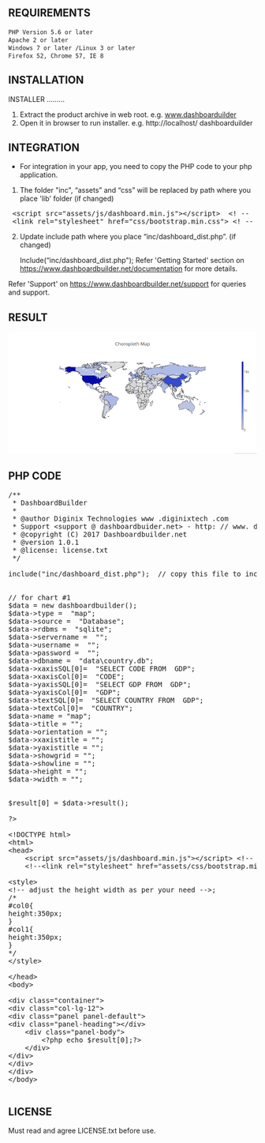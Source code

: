 REQUIREMENTS
-------------------------
    PHP Version 5.6 or later
    Apache 2 or later
    Windows 7 or later /Linux 3 or later
    Firefox 52, Chrome 57, IE 8


INSTALLATION 
------------

INSTALLER
.........

1) Extract the product archive in web root. e.g. www.dashboarduilder
2) Open it in browser to run installer. e.g. http://localhost/ dashboarduilder

INTEGRATION
-----------
- For integration in your app, you need to copy the PHP code to your php application.

1) The folder "inc", “assets” and “css” will be replaced by path where you place 'lib' folder (if changed)

<pre>
 &lt;script src="assets/js/dashboard.min.js"&gt;&lt;/script&gt;&nbsp; &lt;! --&nbsp; copy this file to assets/js folder -- &gt;
 &lt;link rel="stylesheet" href="css/bootstrap.min.css"&gt; &lt;! --&nbsp; Bootstrap CSS file, change the path accordingly -- &gt;
</pre>


2) Update include path where you place “inc/dashboard_dist.php”. (if changed)

	Include(“inc/dashboard_dist.php");
Refer 'Getting Started' section on https://www.dashboardbuilder.net/documentation for more details.

Refer 'Support' on https://www.dashboardbuilder.net/support for queries and support.

RESULT
------
<img src="Choropleth-Map-in-PHP.png"/>

PHP CODE
-------
<pre>
/**
 * DashboardBuilder
 *
 * @author Diginix Technologies www .diginixtech .com
 * Support &lt;support @ dashboardbuider.net&gt; - http: // www. dashboardbuilder .net
 * @copyright (C) 2017 Dashboardbuilder.net
 * @version 1.0.1
 * @license: license.txt
 */

include(&quot;inc/dashboard_dist.php&quot;);  // copy this file to inc folder


// for chart #1
$data = new dashboardbuilder(); 
$data-&gt;type =  &quot;map&quot;;
$data-&gt;source =  &quot;Database&quot;; 
$data-&gt;rdbms =  &quot;sqlite&quot;; 
$data-&gt;servername =  &quot;&quot;;
$data-&gt;username =  &quot;&quot;;
$data-&gt;password =  &quot;&quot;;
$data-&gt;dbname =  &quot;data\country.db&quot;;
$data-&gt;xaxisSQL[0]=  &quot;SELECT CODE FROM  GDP&quot;;
$data-&gt;xaxisCol[0]=  &quot;CODE&quot;;
$data-&gt;yaxisSQL[0]=  &quot;SELECT GDP FROM  GDP&quot;;
$data-&gt;yaxisCol[0]=  &quot;GDP&quot;;
$data-&gt;textSQL[0]=  &quot;SELECT COUNTRY FROM  GDP&quot;;
$data-&gt;textCol[0]=  &quot;COUNTRY&quot;;
$data-&gt;name = &quot;map&quot;;
$data-&gt;title = &quot;&quot;;
$data-&gt;orientation = &quot;&quot;;
$data-&gt;xaxistitle = &quot;&quot;;
$data-&gt;yaxistitle = &quot;&quot;;
$data-&gt;showgrid = &quot;&quot;;
$data-&gt;showline = &quot;&quot;;
$data-&gt;height = &quot;&quot;;
$data-&gt;width = &quot;&quot;;


$result[0] = $data-&gt;result();

?&gt;

&lt;!DOCTYPE html&gt;
&lt;html&gt; 
&lt;head&gt; 
	&lt;script src=&quot;assets/js/dashboard.min.js&quot;&gt;&lt;/script&gt; &lt;!-- copy this file to assets/js folder --&gt; 
	&lt;!--&lt;link rel=&quot;stylesheet&quot; href=&quot;assets/css/bootstrap.min.css&quot;&gt; Bootstrap CSS file, change the path accordingly --&gt; 

&lt;style&gt;
&lt;!-- adjust the height width as per your need --&gt;;
/*
#col0{
height:350px;
}
#col1{
height:350px;
}
*/
&lt;/style&gt;

&lt;/head&gt;
&lt;body&gt; 

&lt;div class=&quot;container&quot;&gt;
&lt;div class=&quot;col-lg-12&quot;&gt;
&lt;div class=&quot;panel panel-default&quot;&gt;
&lt;div class=&quot;panel-heading&quot;&gt;&lt;/div&gt;
    &lt;div class=&quot;panel-body&quot;&gt;
        &lt;?php echo $result[0];?&gt;
    &lt;/div&gt;
&lt;/div&gt;
&lt;/div&gt;
&lt;/div&gt;
&lt;/body&gt;

</pre>
LICENSE
-------
Must read and agree LICENSE.txt before use.
